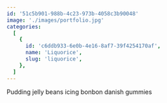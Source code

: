 ```yaml
---
id: '51c5b901-988b-4c23-973b-4058c3b90048'
image: './images/portfolio.jpg'
categories:
  [
    {
      id: 'c6ddb933-6e0b-4e16-8af7-39f4254170af',
      name: 'Liquorice',
      slug: 'liquorice',
    },
  ]
---
```


Pudding jelly beans icing bonbon danish gummies
